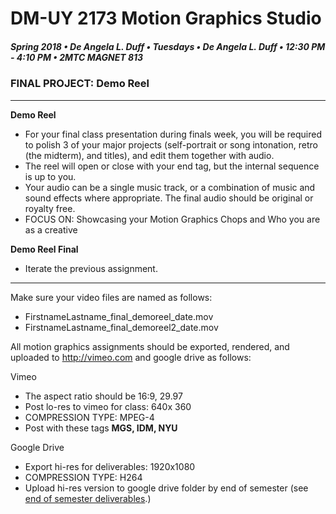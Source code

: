 # DM-UY 2173 Motion Graphics Studio

##### Spring 2018 • De Angela L. Duff • Tuesdays • De Angela L. Duff • 12:30 PM - 4:10 PM • 2MTC MAGNET 813

### FINAL PROJECT: Demo Reel

---

**Demo Reel** 

* For your final class presentation during finals week, you will be required to polish 3 of your major projects (self-portrait or song intonation, retro (the midterm), and titles), and edit them together with audio. 
* The reel will open or close with your end tag, but the internal sequence is up to you.
* Your audio can be a single music track, or a combination of music and sound effects where appropriate. The final audio should be original or royalty free.
* FOCUS ON: Showcasing your Motion Graphics Chops and Who you are as a creative

**Demo Reel Final**      
* Iterate the previous assignment.

---

Make sure your video files are named as follows:
* FirstnameLastname_final_demoreel_date.mov
* FirstnameLastname_final_demoreel2_date.mov

All motion graphics assignments should be exported, rendered, and uploaded to http://vimeo.com and google drive as follows:

Vimeo
* The aspect ratio should be 16:9, 29.97
* Post lo-res to vimeo for class: 640x 360
* COMPRESSION TYPE: MPEG-4
* Post with these tags **MGS, IDM, NYU**

Google Drive
* Export hi-res for deliverables: 1920x1080
* COMPRESSION TYPE: H264
* Upload hi-res version to google drive folder by end of semester (see [end of semester deliverables](end_of_semester_deliverables.md).)
